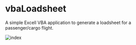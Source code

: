 # vbaLoadsheet
A simple Excell VBA application to generate a loadsheet for a passenger/cargo flight.


![index](https://user-images.githubusercontent.com/58003081/153199141-3c9629d8-65cb-4dd0-ab8f-1c71869e6ff7.jpg)
